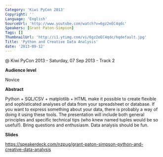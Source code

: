 ```yaml
---
Category: 'Kiwi PyCon 2013'
Copyright: ''
Language: 'English'
SourceUrl: 'http://www.youtube.com/watch?v=6gz2eEC4qdc'
Speakers: [Grant Paton-Simpson]
Tags: []
ThumbnailUrl: 'http://i1.ytimg.com/vi/6gz2eEC4qdc/hqdefault.jpg'
Title: 'Python and Creative Data Analysis'
date: '2013-09-12'
---
```

@ Kiwi PyCon 2013 - Saturday, 07 Sep 2013 - Track 2

**Audience level**

Novice

**Abstract**

Python + SQL/CSV + matplotlib + HTML make it possible to create flexible and sophisticated analyses of data from your spreadsheet or database. If you want to express something about your data, there is probably a way of doing it using these tools. The presentation will include both general principles and specific technical tips (who knew named tuples would be so useful!). Bring questions and enthusiasm. Data analysis should be fun.

**Slides**

https://speakerdeck.com/nzpug/grant-paton-simpson-python-and-creative-data-analysis